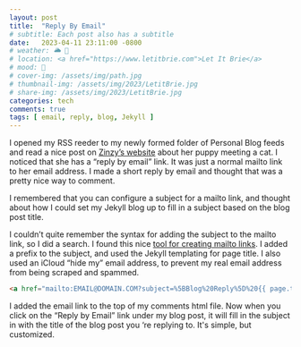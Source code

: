 ```yaml
---
layout: post
title:  "Reply By Email"
# subtitle: Each post also has a subtitle
date:   2023-04-11 23:11:00 -0800
# weather: 🌥️ 🔆 
# location: <a href="https://www.letitbrie.com">Let It Brie</a>
# mood: 🥰
# cover-img: /assets/img/path.jpg
# thumbnail-img: /assets/img/2023/LetitBrie.jpg
# share-img: /assets/img/2023/LetitBrie.jpg
categories: tech
comments: true
tags: [ email, reply, blog, Jekyll ]
---
```


I opened my RSS reeder to my newly formed folder of Personal Blog feeds and read a nice post on [Zinzy’s website](https://www.zinzy.website) about her puppy meeting a cat. I noticed that she has a “reply by email” link. It was just a normal mailto link to her email address. I made a short reply by email and thought that was a pretty nice way to comment.

I remembered that you can configure a subject for a mailto link, and thought about how I could set my Jekyll blog up to fill in a subject based on the blog post title.

I couldn’t quite remember the syntax for adding the subject to the mailto link, so I did a search. I found this nice [tool for creating mailto links](https://mailto.vercel.app). I added a prefix to the subject, and used the Jekyll templating for page title. I also used an iCloud “hide my” email address, to prevent my real email address from being scraped and spammed. 

```html
<a href="mailto:EMAIL@DOMAIN.COM?subject=%5BBlog%20Reply%5D%20{{ page.title }}">Reply by email</a>
```

I added the email link to the top of my comments html file. Now when you click on the “Reply by Email” link under my blog post, it will fill in the subject in with the title of the blog post you ‘re replying to. It's simple, but customized.